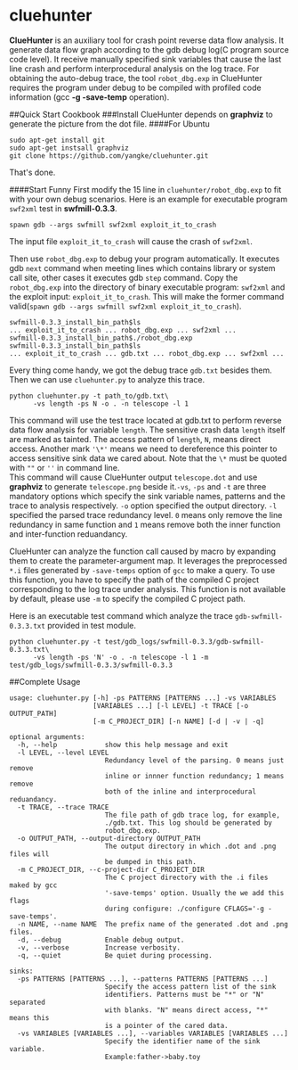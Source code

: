 # cluehunter
**ClueHunter** is an auxiliary tool for crash point reverse data flow analysis. It generate data flow graph according to the gdb debug log(C program source code level). It receive manually specified sink variables that cause the last line crash and perform interprocedural analysis on the log trace. For obtaining the auto-debug trace, the tool `robot_dbg.exp` in ClueHunter requires the program under debug to be compiled with profiled code information (gcc **-g -save-temp** operation).

##Quick Start Cookbook
###Install
ClueHunter depends on **graphviz** to generate the picture from the dot file.
####For Ubuntu
```
sudo apt-get install git
sudo apt-get instsall graphviz
git clone https://github.com/yangke/cluehunter.git
```
That's done.

####Start Funny
First modify the 15 line in `cluehunter/robot_dbg.exp` to fit with your own debug scenarios.
Here is an example for executable program `swf2xml` test in **swfmill-0.3.3**.

```
spawn gdb --args swfmill swf2xml exploit_it_to_crash
```
The input file `exploit_it_to_crash` will cause the crash of `swf2xml`.

Then use `robot_dbg.exp` to debug your program automatically.
It executes gdb `next` command when meeting lines which contains library or system call site, other cases it executes gdb `step` command.
Copy the `robot_dbg.exp` into the directory of binary executable program: `swf2xml` and the exploit input: `exploit_it_to_crash`.
This will make the former command valid(`spawn gdb --args swfmill swf2xml exploit_it_to_crash`).

```
swfmill-0.3.3_install_bin_path$ls
... exploit_it_to_crash ... robot_dbg.exp ... swf2xml ...
swfmill-0.3.3_install_bin_path$./robot_dbg.exp
swfmill-0.3.3_install_bin_path$ls
... exploit_it_to_crash ... gdb.txt ... robot_dbg.exp ... swf2xml ...
```
Every thing come handy, we got the debug trace `gdb.txt` besides them. Then we can use `cluehunter.py` to analyze this trace.
```
python cluehunter.py -t path_to/gdb.txt\
      -vs length -ps N -o . -n telescope -l 1
```
This command will use the test trace located at gdb.txt to perform reverse data flow analysis for variable `length`. The sensitive crash data `length` itself are marked as tainted. The access pattern of `length`, `N`, means direct access. Another mark `'\*'` means we need to dereference this pointer to access sensitive sink data we cared about. Note that the `\*` must be quoted with `""` or `''` in command line.  
This command will cause ClueHunter output `telescope.dot` and use **graphviz** to generate `telescope.png` beside it.`-vs`, `-ps` and `-t` are three mandatory options which specify the sink variable names, patterns and the trace to analysis respectively.
`-o` option specified the output directory. `-l` specified the parsed trace redundancy level.
`0` means only remove the line redundancy in same function and `1` means remove both the inner function and inter-function reduandancy.

ClueHunter can analyze the function call caused by macro by expanding them to create the parameter-argument map. It leverages the preprocessed `*.i` files generated by `-save-temps` option of `gcc` to make a query. To use this function, you have to specify the path of the compiled C project corresponding to the log trace under analysis. This function is not available by default, please use `-m` to specify the compiled C project path.

Here is an executable test command which analyze the trace `gdb-swfmill-0.3.3.txt` provided in test module.  
```
python cluehunter.py -t test/gdb_logs/swfmill-0.3.3/gdb-swfmill-0.3.3.txt\
      -vs length -ps 'N' -o . -n telescope -l 1 -m test/gdb_logs/swfmill-0.3.3/swfmill-0.3.3
```

##Complete Usage

```
usage: cluehunter.py [-h] -ps PATTERNS [PATTERNS ...] -vs VARIABLES
                     [VARIABLES ...] [-l LEVEL] -t TRACE [-o OUTPUT_PATH]
                     [-m C_PROJECT_DIR] [-n NAME] [-d | -v | -q]
                     
optional arguments:
  -h, --help            show this help message and exit
  -l LEVEL, --level LEVEL
                        Redundancy level of the parsing. 0 means just remove
                        inline or innner function redundancy; 1 means remove
                        both of the inline and interprocedural reduandancy.
  -t TRACE, --trace TRACE
                        The file path of gdb trace log, for example,
                        ./gdb.txt. This log should be generated by
                        robot_dbg.exp.
  -o OUTPUT_PATH, --output-directory OUTPUT_PATH
                        The output directory in which .dot and .png files will
                        be dumped in this path.
  -m C_PROJECT_DIR, --c-project-dir C_PROJECT_DIR
                        The C project directory with the .i files maked by gcc
                        '-save-temps' option. Usually the we add this flags
                        during configure: ./configure CFLAGS='-g -save-temps'.
  -n NAME, --name NAME  The prefix name of the generated .dot and .png files.
  -d, --debug           Enable debug output.
  -v, --verbose         Increase verbosity.
  -q, --quiet           Be quiet during processing.

sinks:
  -ps PATTERNS [PATTERNS ...], --patterns PATTERNS [PATTERNS ...]
                        Specify the access pattern list of the sink
                        identifiers. Patterns must be "*" or "N" separated
                        with blanks. "N" means direct access, "*" means this
                        is a pointer of the cared data.
  -vs VARIABLES [VARIABLES ...], --variables VARIABLES [VARIABLES ...]
                        Specify the identifier name of the sink variable.
                        Example:father->baby.toy
```

